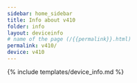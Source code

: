 ```yaml
---
sidebar: home_sidebar
title: Info about v410
folder: info
layout: deviceinfo
# name of the page (/{{permalink}}.html)
permalink: v410/
device: v410
---
```

{% include templates/device_info.md %}
